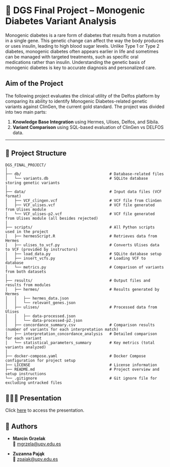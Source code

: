# 🧬 DGS Final Project – Monogenic Diabetes Variant Analysis

Monogenic diabetes is a rare form of diabetes that results from a mutation in a single gene. This genetic change can affect the way the body produces or uses insulin, leading to high blood sugar levels. Unlike Type 1 or Type 2 diabetes, monogenic diabetes often appears earlier in life and sometimes can be managed with targeted treatments, such as specific oral medications rather than insulin. Understanding the genetic basis of monogenic diabetes is key to accurate diagnosis and personalized care.

## Aim of the Project
The following project evaluates the clinical utility of the Delfos platform by comparing its ability to identify Monogenic Diabetes-related genetic variants against ClinGen, the current gold standard.
The project was divided into two main parts:

1. **Knowledge Base Integration** using Hermes, Ulises, Delfos, and Sibila.
2. **Variant Comparison** using SQL-based evaluation of ClinGen vs DELFOS data.

---

## 📁 Project Structure

```
DGS_FINAL_PROJECT/
│
├── db/                                       # Database-related files
│   └── variants.db                           # SQLite database storing genetic variants
│
├── data/                                     # Input data files (VCF format)
│   ├── VCF_clingen.vcf                       # VCF file from ClinGen
│   ├── VCF_ulises.vcf                        # VCF file generated from Ulises module
│   └── VCF_ulises-p2.vcf                     # VCF file generated from Ulises module (all besides rejected)
│
├── scripts/                                  # All Python scripts used in the project
│   ├── hermesScript.R                        # Retrieves data from Hermes
│   ├── ulises_to_vcf.py                      # Converts Ulises data to VCF (provided by instructors)
│   ├── load_data.py                          # SQLite database setup
│   ├── insert_vcfs.py                        # Loading VCF to database
│   └── metrics.py                            # Comparison of variants from both datasets
│
├── results/                                  # Output files and results from modules
│   ├── hermes/                               # Results generated by Hermes
│   │   ├── hermes_data.json
│   │   └── relevant_genes.json
│   ├── ulises/                               # Processed data from Ulises
│   │   ├── data-processed.json
│   │   └── data-processed-p2.json
│   ├── concordance_summary.csv               # Comparison results (number of variants for each interpretation match)
│   ├── interpretation_concordance_analysis   # Detailed comparison for each variant
│   └── statistical_parameters_summary        # Key metrics (total variants analyzed)
│
├── docker-compose.yaml                       # Docker Compose configuration for project setup
├── LICENSE                                   # License information
├── README.md                                 # Project overview and setup instructions
└── .gitignore                                # Git ignore file for excluding untracked files
```

## 👨🏻‍🏫 Presentation
Click [here](https://www.canva.com/design/DAGjSsQyAbA/1Lu7jkZztlKkHk9UyDtXvA/edit?utm_content=DAGjSsQyAbA&utm_campaign=designshare&utm_medium=link2&utm_source=sharebutton) to access the presentation.


## 👥 Authors

- **Marcin Grzelak**  
  📧 [mgrzela@upv.edu.es](mailto:mgrzela@upv.edu.es)

- **Zuzanna Pająk**  
  📧 [zpajak@upv.edu.es](mailto:zpajak@upv.edu.es)
